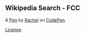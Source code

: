 Wikipedia Search - FCC
----------------------


A [Pen](http://codepen.io/RachelBird/pen/jrNJaJ) by [Rachel](http://codepen.io/RachelBird) on [CodePen](http://codepen.io/).

[License](http://codepen.io/RachelBird/pen/jrNJaJ/license).